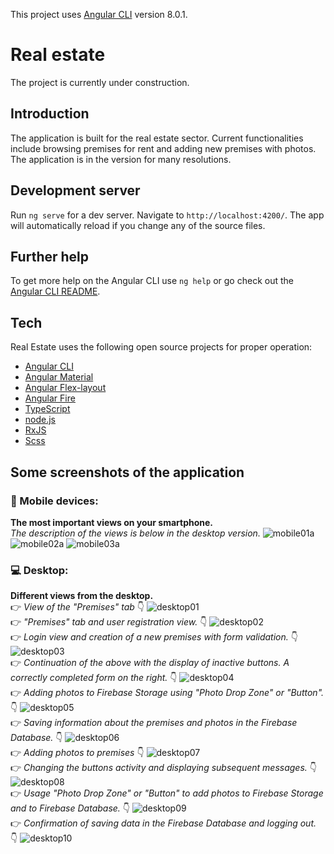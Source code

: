 This project uses [Angular CLI](https://github.com/angular/angular-cli) version 8.0.1.
# Real estate
The project is currently under construction.
## Introduction
The application is built for the real estate sector. Current functionalities include browsing premises for rent and adding new premises with photos. The application is in the version for many resolutions.
## Development server
Run `ng serve` for a dev server. Navigate to `http://localhost:4200/`. The app will automatically reload if you change any of the source files.
## Further help
To get more help on the Angular CLI use `ng help` or go check out the [Angular CLI README](https://github.com/angular/angular-cli/blob/master/README.md).
## Tech
Real Estate uses the following open source projects for proper operation:
* [Angular CLI](https://github.com/angular/angular-cli)
* [Angular Material](https://material.angular.io)
* [Angular Flex-layout](https://github.com/angular/flex-layout)
* [Angular Fire](https://github.com/angular/flex-layout)
* [TypeScript](https://github.com/microsoft/TypeScript)
* [node.js](https://nodejs.org/en/)
* [RxJS](https://github.com/ReactiveX/rxjs)
* [Scss](https://github.com/sass)
## Some screenshots of the application
### :iphone: Mobile devices:
**The most important views on your smartphone.**  
*The description of the views is below in the desktop version.*
![mobile01a](https://user-images.githubusercontent.com/5839775/59636718-866bc180-9154-11e9-99f7-d864e9ad0b3d.jpg)
![mobile02a](https://user-images.githubusercontent.com/5839775/59637788-f24f2980-9156-11e9-8d9c-0eba307d7352.jpg)
![mobile03a](https://user-images.githubusercontent.com/5839775/59637813-fd09be80-9156-11e9-86b3-21c94a98d108.jpg)
### :computer: Desktop: 
**Different views from the desktop.**  
:point_right: *View of the "Premises" tab* :point_down:
![desktop01](https://user-images.githubusercontent.com/5839775/59636685-676d2f80-9154-11e9-8ab2-3a8c9f1e18f3.jpg)  
:point_right: *"Premises" tab and user registration view.* :point_down:
![desktop02](https://user-images.githubusercontent.com/5839775/59637904-35a99800-9157-11e9-8975-f884a77365b0.jpg)  
:point_right: *Login view and creation of a new premises with form validation.* :point_down:
![desktop03](https://user-images.githubusercontent.com/5839775/59637905-36422e80-9157-11e9-9902-039673054ba0.jpg)  
:point_right: *Continuation of the above with the display of inactive buttons. A correctly completed form on the right.* :point_down:
![desktop04](https://user-images.githubusercontent.com/5839775/59637958-596cde00-9157-11e9-9c48-88f90775f189.jpg)  
:point_right: *Adding photos to Firebase Storage using "Photo Drop Zone" or "Button".* :point_down:
![desktop05](https://user-images.githubusercontent.com/5839775/59637959-596cde00-9157-11e9-8750-a3f442fbbd19.jpg)  
:point_right: *Saving information about the premises and photos in the Firebase Database.* :point_down:
![desktop06](https://user-images.githubusercontent.com/5839775/59637960-596cde00-9157-11e9-8541-3ef0dad1b876.jpg)  
:point_right: *Adding photos to premises* :point_down:
![desktop07](https://user-images.githubusercontent.com/5839775/59637961-596cde00-9157-11e9-90b6-97cfdfcde26b.jpg)  
:point_right: *Changing the buttons activity and displaying subsequent messages.* :point_down:
![desktop08](https://user-images.githubusercontent.com/5839775/59637962-5a057480-9157-11e9-803e-c813db345e40.jpg)  
:point_right: *Usage "Photo Drop Zone" or "Button" to add photos to Firebase Storage and to Firebase Database.* :point_down:
![desktop09](https://user-images.githubusercontent.com/5839775/59638004-7dc8ba80-9157-11e9-9ffe-b81f588d44f9.jpg)  
:point_right: *Confirmation of saving data in the Firebase Database and logging out.* :point_down:
![desktop10](https://user-images.githubusercontent.com/5839775/59638005-7dc8ba80-9157-11e9-8c4d-ce9102765ae1.jpg)  